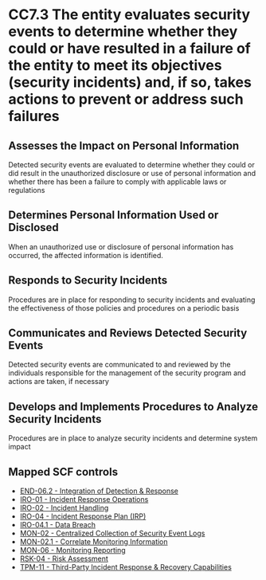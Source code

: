# CC7.3 The entity evaluates security events to determine whether they could or have resulted in a failure of the entity to meet its objectives (security incidents) and, if so, takes actions to prevent or address such failures
## Assesses the Impact on Personal Information
Detected security events are evaluated to determine whether they could or did result in the unauthorized disclosure or use of personal information and whether there has been a failure to comply with applicable laws or regulations
## Determines Personal Information Used or Disclosed
When an unauthorized use or disclosure of personal information has occurred, the affected information is identified.
## Responds to Security Incidents
Procedures are in place for responding to security incidents and evaluating the effectiveness of those policies and procedures on a periodic basis
## Communicates and Reviews Detected Security Events
Detected security events are communicated to and reviewed by the individuals responsible for the management of the security program and actions are taken, if necessary
## Develops and Implements Procedures to Analyze Security Incidents
Procedures are in place to analyze security incidents and determine system impact
## Mapped SCF controls
- [END-06.2 - Integration of Detection & Response](../scf/end-062-integrationofdetection&response.md)
- [IRO-01 - Incident Response Operations](../scf/iro-01-incidentresponseoperations.md)
- [IRO-02 - Incident Handling](../scf/iro-02-incidenthandling.md)
- [IRO-04 - Incident Response Plan (IRP)](../scf/iro-04-incidentresponseplan(irp).md)
- [IRO-04.1 - Data Breach](../scf/iro-041-databreach.md)
- [MON-02 - Centralized Collection of Security Event Logs](../scf/mon-02-centralizedcollectionofsecurityeventlogs.md)
- [MON-02.1 - Correlate Monitoring Information](../scf/mon-021-correlatemonitoringinformation.md)
- [MON-06 - Monitoring Reporting](../scf/mon-06-monitoringreporting.md)
- [RSK-04 - Risk Assessment](../scf/rsk-04-riskassessment.md)
- [TPM-11 - Third-Party Incident Response & Recovery Capabilities](../scf/tpm-11-third-partyincidentresponse&recoverycapabilities.md)